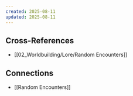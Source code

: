 ```yaml
---
created: 2025-08-11
updated: 2025-08-11
---
```




## Cross-References

- [[02_Worldbuilding/Lore/Random Encounters]]


## Connections

- [[Random Encounters]]
